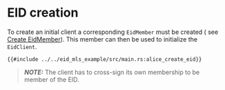 # EID creation

To create an initial client a corresponding `EidMember` must be created (
see [Create EidMember](../create_eid_member.md)).
This member can then be used to initialize the `EidClient`.

```rust,no_run,noplayground
{{#include ../../eid_mls_example/src/main.rs:alice_create_eid}}
```

> **_NOTE:_** The client has to cross-sign its own membership to be member of the EID.